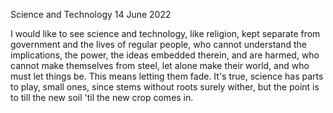 Science and Technology
14 June 2022

I would like to see
science and technology,
like religion, kept separate
from government
and the lives of regular people,
who cannot understand
the implications, the power,
the ideas embedded therein,
and are harmed,
who cannot make themselves
from steel, let alone make their world,
and who must let things be.
This means letting them fade.
It's true, science has parts to play,
small ones, since stems
without roots surely wither,
but the point is to till the new soil
'til the new crop comes in.  